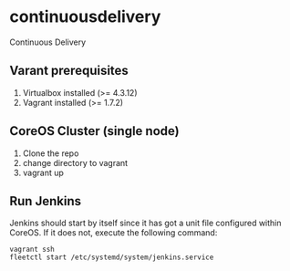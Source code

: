 # continuousdelivery
Continuous Delivery

## Varant prerequisites
1. Virtualbox installed (>= 4.3.12)
1. Vagrant installed (>= 1.7.2)

 
## CoreOS Cluster (single node)
1. Clone the repo
1. change directory to vagrant
1. vagrant up

## Run Jenkins
Jenkins should start by itself since it has got a unit file configured within CoreOS. If it does not, execute the following command:
```
vagrant ssh
fleetctl start /etc/systemd/system/jenkins.service
```
